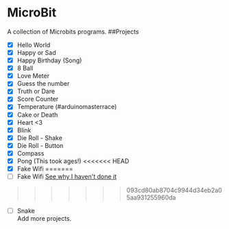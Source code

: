 # MicroBit
A collection of Microbits programs.
##Projects
- [x] Hello World
- [x] Happy or Sad
- [x] Happy Birthday (Song)
- [x] 8 Ball
- [x] Love Meter
- [x] Guess the number
- [x] Truth or Dare
- [x] Score Counter
- [x] Temperature (#arduinomasterrace)
- [x] Cake or Death
- [x] Heart <3
- [x] Blink
- [x] Die Roll - Shake
- [x] Die Roll - Button
- [x] Compass
- [x] Pong (This took ages!)
<<<<<<< HEAD
- [x] Fake Wifi
=======
- [ ] Fake Wifi [See why I haven't done it](https://twitter.com/ThorinDev/status/719518261205995522)
>>>>>>> 093cd80ab8704c9944d34eb2a05aa931255960da
- [ ] Snake  
Add more projects.
